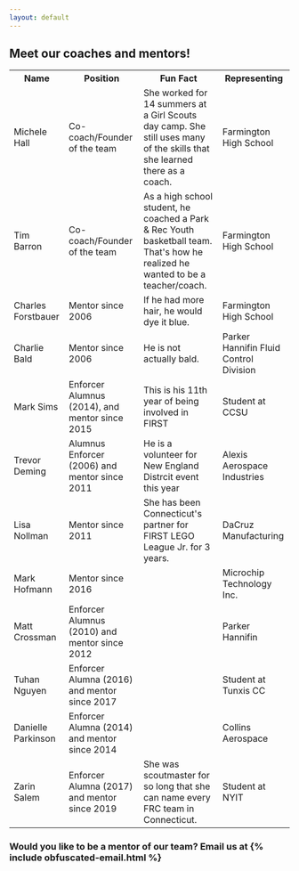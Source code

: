 ```yaml
---
layout: default
---
```

<link rel="stylesheet" type="text/css" media="all" href="/assets/css/coaches.css"/>

<html>
<h2>Meet our coaches and mentors!</h2>
<table>
        <tr>
            <th>Name</th>
            <th>Position</th>
            <th>Fun Fact</th>
            <th>Representing</th>
        </tr>
        <tr>
            <td>Michele Hall</td>
            <td>Co-coach/Founder of the team</td>
            <td>She worked for 14 summers at a Girl Scouts day camp. She still uses many of the skills that she learned there as a                      coach.</td>
            <td>Farmington High School</td> 
        </tr>
        <tr>
            <td>Tim Barron</td>
            <td>Co-coach/Founder of the team</td>
            <td>As a high school student, he coached a Park & Rec Youth basketball team. That's how he realized he wanted to be a teacher/coach.</td>
            <td>Farmington High School</td>
        </tr>
        <tr>
            <td>Charles Forstbauer</td>
            <td>Mentor since 2006</td>
            <td>If he had more hair, he would dye it blue. </td>
            <td>Farmington High School</td>
        </tr>
        <tr>
            <td>Charlie Bald</td>
            <td>Mentor since 2006</td>
            <td>He is not actually bald.</td>
            <td>Parker Hannifin Fluid Control Division</td>
        </tr>
        <tr>
            <td>Mark Sims</td>
            <td>Enforcer Alumnus (2014), and mentor since 2015</td>
            <td>This is his 11th year of being involved in FIRST</td>
            <td>Student at CCSU</td>
        </tr>
        <tr>
            <td>Trevor Deming</td>
            <td>Alumnus Enforcer (2006) and mentor since 2011</td>
            <td>He is a volunteer for New England Distrcit event this year</td>
            <td>Alexis Aerospace Industries</td>
        </tr>
        <tr>
            <td>Lisa Nollman</td>
            <td>Mentor since 2011</td>
            <td>She has been Connecticut's partner for FIRST LEGO League Jr. for 3 years.</td>
            <td>DaCruz Manufacturing</td>
        </tr>
        <tr>
            <td>Mark Hofmann</td>
            <td>Mentor since 2016</td>
            <td></td>
            <td>Microchip Technology Inc.</td>
        </tr>
        <tr>
            <td>Matt Crossman</td>
            <td>Enforcer Alumnus (2010) and mentor since 2012</td>
            <td></td>
            <td>Parker Hannifin</td>
        </tr>
        <tr>
            <td>Tuhan Nguyen</td>
            <td>Enforcer Alumna (2016) and mentor since 2017</td>
            <td></td>
            <td>Student at Tunxis CC</td>
         </tr>
        <tr>
            <td>Danielle Parkinson</td>
            <td>Enforcer Alumna (2014) and mentor since 2014</td>
            <td></td>
            <td>Collins Aerospace</td>
        </tr>
        <tr> 
            <td>Zarin Salem</td>
            <td>Enforcer Alumna (2017) and mentor since 2019</td>
            <td>She was scoutmaster for so long that she can name every FRC team in Connecticut.</td>
            <td>Student at NYIT</td>
        </tr>
    </table>
    <h3>Would you like to be a mentor of our team? Email us at {% include obfuscated-email.html %}</h3>
</html>
